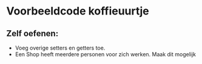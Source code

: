 # Voorbeeldcode koffieuurtje

## Zelf oefenen:
 * Voeg overige setters en getters toe.
 * Een Shop heeft meerdere personen voor zich werken.
 Maak dit mogelijk
